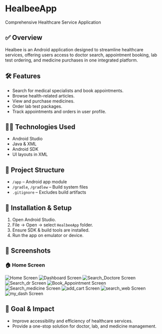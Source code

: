 # HealbeeApp  
Comprehensive Healthcare Service Application

## ✅ Overview  
Healbee is an Android application designed to streamline healthcare services, offering users access to doctor search, appointment booking, lab test ordering, and medicine purchases in one integrated platform.

## 🛠️ Features  
- Search for medical specialists and book appointments.  
- Browse health-related articles.  
- View and purchase medicines.  
- Order lab test packages.  
- Track appointments and orders in user profile.

## 🧑‍💻 Technologies Used  
- Android Studio  
- Java & XML  
- Android SDK  
- UI layouts in XML  

## 📁 Project Structure  
- `/app` – Android app module  
- `/gradle`, `/gradlew` – Build system files  
- `.gitignore` – Excludes build artifacts  

## 📝 Installation & Setup  
1. Open Android Studio.  
2. File → Open → select `HealbeeApp` folder.  
3. Ensure SDK & build tools are installed.  
4. Run the app on emulator or device.

## 📄 Screenshots  
### 🏠 Home Screen
![Home Screen](https://raw.githubusercontent.com/Mariahasan070/HealbeeApp/main/healbee_images/img-1.png)
![Dashboard Screen](https://raw.githubusercontent.com/Mariahasan070/HealbeeApp/main/healbee_images/img-2.png)
![Search_Doctore Screen](https://raw.githubusercontent.com/Mariahasan070/HealbeeApp/main/healbee_images/img-3.png)
![Search_dr Screen](https://raw.githubusercontent.com/Mariahasan070/HealbeeApp/main/healbee_images/img-4.png)
![Book_Appointment Screen](https://raw.githubusercontent.com/Mariahasan070/HealbeeApp/main/healbee_images/img-5.png)
![Search_medicine Screen](https://raw.githubusercontent.com/Mariahasan070/HealbeeApp/main/healbee_images/img-6.png)
![add_cart Screen](https://raw.githubusercontent.com/Mariahasan070/HealbeeApp/main/healbee_images/img-7.png)
![search_web Screen](https://raw.githubusercontent.com/Mariahasan070/HealbeeApp/main/healbee_images/img-8.png)
![my_dash Screen](https://raw.githubusercontent.com/Mariahasan070/HealbeeApp/main/healbee_images/img-9.png)

## 🎯 Goal & Impact  
- Improve accessibility and efficiency of healthcare services.  
- Provide a one-stop solution for doctor, lab, and medicine management.
